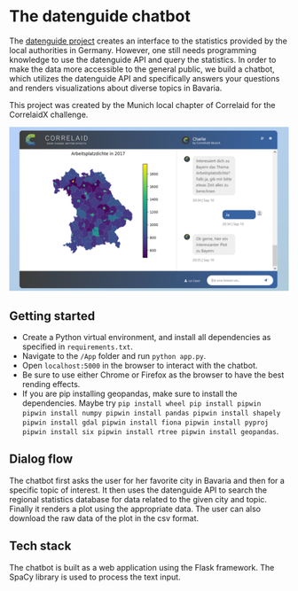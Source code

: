 # The datenguide chatbot

The [datenguide project](https://datengui.de/) creates an interface to the 
statistics provided by the local authorities in Germany. However, one still
needs programming knowledge to use the datenguide API and query the
statistics. In order to make the data more accessible to the general public,
we build a chatbot, which utilizes the datenguide API and specifically answers 
your questions and renders visualizations about diverse topics in Bavaria.

This project was created by the Munich local chapter of Correlaid for the 
CorrelaidX challenge.

![Chatbot](.github/chatbot_pic3.PNG)

## Getting started

- Create a Python virtual environment, and install all dependencies as 
specified in `requirements.txt`.
- Navigate to the `/App` folder and run `python app.py`.
- Open `localhost:5000` in the browser to interact with the chatbot.
- Be sure to use either Chrome or Firefox as the browser to have the best
rending effects.
- If you are pip installing geopandas, make sure to install the dependencies. Maybe try
`pip install wheel
pip install pipwin
pipwin install numpy
pipwin install pandas
pipwin install shapely
pipwin install gdal
pipwin install fiona
pipwin install pyproj
pipwin install six
pipwin install rtree
pipwin install geopandas`.

## Dialog flow

The chatbot first asks the user for her favorite city in Bavaria and then
for a specific topic of interest. It then uses the datenguide API to search
the regional statistics database for data related to the given city and topic.
Finally it renders a plot using the appropriate data. The user can also
download the raw data of the plot in the csv format.

## Tech stack

The chatbot is built as a web application using the Flask framework. The 
SpaCy library is used to process the text input.
